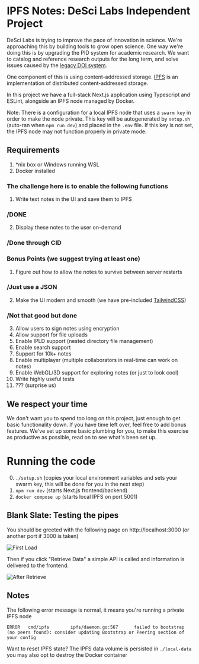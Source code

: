 # IPFS Notes: DeSci Labs Independent Project

DeSci Labs is trying to improve the pace of innovation in science. We're
approaching this by building tools to grow open science. One way we're doing
this is by upgrading the PID system for academic research. We want to catalog
and reference research outputs for the long term, and solve issues caused by the
[legacy DOI system](https://doi.org).

One component of this is using content-addressed storage.
[IPFS](https://ipfs.io) is an implementation of distributed content-addressed
storage.

In this project we have a full-stack Next.js application using Typescript and
ESLint, alongside an IPFS node managed by Docker.

Note: There is a configuration for a local IPFS node that uses a `swarm key` in
order to make the node private. This key will be autogenerated by `setup.sh`
(auto-ran when `npm run dev`) and placed in the `.env` file. If this key is not
set, the IPFS node may not function properly in private mode.

## Requirements

1. \*nix box or Windows running WSL
2. Docker installed

### The challenge here is to enable the following functions

1. Write text notes in the UI and save them to IPFS

### /DONE

2. Display these notes to the user on-demand

### /Done through CID

### Bonus Points (we suggest trying at least one)

1. Figure out how to allow the notes to survive between server restarts

### /Just use a JSON

2. Make the UI modern and smooth (we have pre-included
   [TailwindCSS](https://tailwindcss.com/docs/utility-first))

### /Not that good but done

3. Allow users to sign notes using encryption
4. Allow support for file uploads
5. Enable IPLD support (nested directory file management)
6. Enable search support
7. Support for 10k+ notes
8. Enable multiplayer (multiple collaborators in real-time can work on notes)
9. Enable WebGL/3D support for exploring notes (or just to look cool)
10. Write highly useful tests
11. ??? (surprise us)

## We respect your time

We don't want you to spend too long on this project, just enough to get basic
functionality down. If you have time left over, feel free to add bonus features.
We've set up some basic plumbing for you, to make this exercise as productive as
possible, read on to see what's been set up.

# Running the code

0. `./setup.sh` (copies your local environment variables and sets your swarm
   key, this will be done for you in the next step)
1. `npm run dev` (starts Next.js frontend/backend)
2. `docker compose up` (starts local IPFS on port 5001)

## Blank Slate: Testing the pipes

You should be greeted with the following page on http://localhost:3000 (or
another port if 3000 is taken)

![First Load](https://bafkreidka3mfik5zjdvequupqhhj3kszvtiatff3h5ylbwsb4cgqaudtsm.ipfs.dweb.link)

Then if you click "Retrieve Data" a simple API is called and information is
delivered to the frontend.

![After Retrieve](https://dweb.link/ipfs/bafkreictjcnzhje6fqh72jm7ttwx7q2qlqbjp4ru36uzrddzv4ol22yuya)

## Notes

The following error message is normal, it means you're running a private IPFS
node

```
ERROR   cmd/ipfs        ipfs/daemon.go:567      failed to bootstrap (no peers found): consider updating Bootstrap or Peering section of your config
```

Want to reset IPFS state? The IPFS data volume is persisted in `./local-data`
you may also opt to destroy the Docker container
